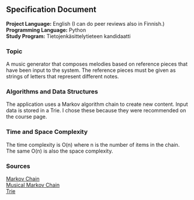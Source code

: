 ## Specification Document
**Project Language:** English (I can do peer reviews also in Finnish.)  
**Programming Language:** Python  
**Study Program:** Tietojenkäsittelytieteen kandidaatti

### Topic
A music generator that composes melodies based on reference pieces that have been input to the system. The reference pieces must be given as strings of letters that represent different notes.

### Algorithms and Data Structures
The application uses a Markov algorithm chain to create new content. Input data is stored in a Trie. I chose these because they were recommended on the course page.

### Time and Space Complexity
The time complexity is O(n) where n is the number of items in the chain. The same O(n) is also the space complexity.

### Sources
[Markov Chain](https://www.youtube.com/watch?v=eGFJ8vugIWA)  
[Musical Markov Chain](https://www.youtube.com/watch?v=0kMSp8Deamk&t=91s)  
[Trie](https://www.youtube.com/watch?v=AXjmTQ8LEoI)
